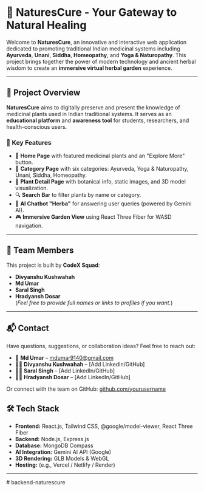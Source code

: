 # 🌿 NaturesCure - Your Gateway to Natural Healing

Welcome to **NaturesCure**, an innovative and interactive web application dedicated to promoting traditional Indian medicinal systems including **Ayurveda**, **Unani**, **Siddha**, **Homeopathy**, and **Yoga & Naturopathy**. This project brings together the power of modern technology and ancient herbal wisdom to create an **immersive virtual herbal garden** experience.

---

## 🌱 Project Overview

**NaturesCure** aims to digitally preserve and present the knowledge of medicinal plants used in Indian traditional systems. It serves as an **educational platform** and **awareness tool** for students, researchers, and health-conscious users.

### 🔑 Key Features
- 🏡 **Home Page** with featured medicinal plants and an "Explore More" button.
- 🌿 **Category Page** with six categories: Ayurveda, Yoga & Naturopathy, Unani, Siddha, Homeopathy.
- 🧪 **Plant Detail Page** with botanical info, static images, and 3D model visualization.
- 🔍 **Search Bar** to filter plants by name or category.
- 🧠 **AI Chatbot "Herba"** for answering user queries (powered by Gemini AI).
- 🎮 **Immersive Garden View** using React Three Fiber for WASD navigation.

---

## 👥 Team Members

This project is built by **CodeX Squad**:

- **Divyanshu Kushwahah**  
- **Md Umar**  
- **Saral Singh**  
- **Hradyansh Dosar**  
(*Feel free to provide full names or links to profiles if you want.*)

---
## 📬 Contact

Have questions, suggestions, or collaboration ideas? Feel free to reach out:

- 📧 **Md Umar** – [mdumar9140@gmail.com](mailto:mdumar9140@gmail.com)  
- 🧑‍💻 **Divyanshu Kushwahah** – [Add LinkedIn/GitHub]  
- 👨‍💻 **Saral Singh** – [Add LinkedIn/GitHub]  
- 👨‍💻 **Hradyansh Dosar** – [Add LinkedIn/GitHub]

Or connect with the team on GitHub: [github.com/yourusername](https://github.com/yourusername)


## 🛠️ Tech Stack

- **Frontend:** React.js, Tailwind CSS, @google/model-viewer, React Three Fiber  
- **Backend:** Node.js, Express.js  
- **Database:** MongoDB Compass  
- **AI Integration:** Gemini AI API (Google)  
- **3D Rendering:** GLB Models & WebGL  
- **Hosting:** (e.g., Vercel / Netlify / Render)

---

#   b a c k e n d - n a t u r e s c u r e  
 